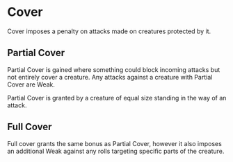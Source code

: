# Cover

Cover imposes a penalty on attacks made on creatures protected by it.

## Partial Cover

Partial Cover is gained where something could block incoming attacks but not entirely cover a creature. Any attacks against a creature with Partial Cover are Weak.

Partial Cover is granted by a creature of equal size standing in the way of an attack. 

## Full Cover

Full cover grants the same bonus as Partial Cover, however it also imposes an additional Weak against any rolls targeting specific parts of the creature.